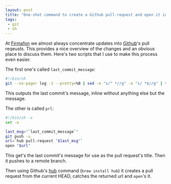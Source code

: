 ```yaml
---
layout: post
title: "One-shot command to create a Github pull-request and open it in your browser"
tags:
 - git
 - sh
---
```

At [Firmafon][] we almost always concentrate updates into [Github][]'s pull reqeusts. This provides a nice overview of the changes and an obvious place to discuss them. Here's two scripts that I use to make this process even easier.

The first one's called `last_commit_message`:

````sh
#!/bin/sh
git --no-pager log -1 --pretty=%B | sed -e "s/^ *//g" -e "s/ *$//g" | tr -d "\n"
````

This outputs the last commit's message, inline without anything else but the message.

The other is called `prl`:

````sh
#!/bin/sh -x
set -e

last_msg="`last_commit_message`"
git push -u
url=`hub pull-request "$last_msg"`
open "$url"
````

This get's the last commit's message for use as the pull request's title. Then it pushes to a remote branch.

Then using Github's [hub][] command (`brew install hub`) it creates a pull request from the current HEAD, catches the returned url and `open`'s it.

[Firmafon]: https://firmafon.dk
[Github]: https://help.github.com/articles/using-pull-requests
[hub]: https://github.com/github/hub
